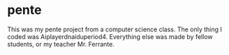 # pente 
This was my pente project from a computer science class.  The only thing I coded was Aiplayerdnaiduperiod4. Everything else was made by fellow students, or my teacher Mr. Ferrante.
